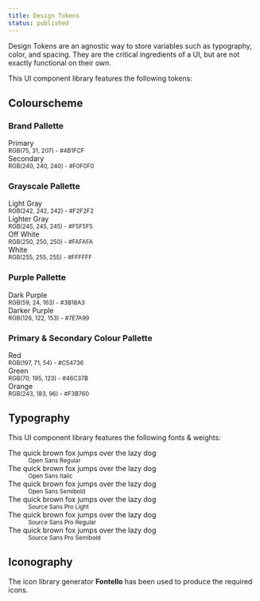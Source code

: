 ```yaml
---
title: Design Tokens
status: published
---
```

<p>Design Tokens are an agnostic way to store variables such as typography, color, and spacing. They are the critical ingredients of a UI, but are not exactly functional on their own.</p>

<p>This UI component library features the following tokens:</p>

<h2>Colourscheme</h2>
<h3>Brand Pallette</h3>
<div class="swatches">
    <div class="color-swatch b-primary c-white">Primary<br><small>RGB(75, 31, 207) - #4B1FCF</small></div>
    <div class="color-swatch b-secondary">Secondary<br><small>RGB(240, 240, 240) - #F0F0F0</small></div>
</div>
<h3>Grayscale Pallette</h3>
<div class="swatches">
    <div class="color-swatch b-light-gray">Light Gray<br><small>RGB(242, 242, 242) - #F2F2F2</small></div>
    <div class="color-swatch b-lighter-gray">Lighter Gray<br><small>RGB(245, 245, 245) - #F5F5F5</small></div>
    <div class="color-swatch b-off-white">Off White<br><small>RGB(250, 250, 250) - #FAFAFA</small></div>
    <div class="color-swatch b-white">White<br><small>RGB(255, 255, 255) - #FFFFFF</small></div>
</div>
<h3>Purple Pallette</h3>
<div class="swatches">
    <div class="color-swatch b-dark-purple c-white">Dark Purple<br><small>RGB(59, 24, 163) - #3B18A3</small></div>
    <div class="color-swatch b-darker-purple c-white">Darker Purple<br><small>RGB(126, 122, 153) - #7E7A99</small></div>
</div>
<h3>Primary & Secondary Colour Pallette</h3>
<div class="swatches">
    <div class="color-swatch b-red c-white">Red<br><small>RGB(197, 71, 54) - #C54736</small></div>
    <div class="color-swatch b-green c-white">Green<br><small>RGB(70, 195, 123) - #46C37B</small></div>
    <div class="color-swatch b-orange c-white">Orange<br><small>RGB(243, 183, 96) - #F3B760</small></div>
</div>

<h2>Typography</h2>
<p>This UI component library features the following fonts & weights:</p>
<dl>
    <dt class="f-open-sans-regular">The quick brown fox jumps over the lazy dog</dt>
    <dd><small>Open Sans Regular</small></dd>
    <dt class="f-open-sans-italic">The quick brown fox jumps over the lazy dog</dt>
    <dd><small>Open Sans Italic</small></dd>
    <dt class="f-open-sans-semibold">The quick brown fox jumps over the lazy dog</dt>
    <dd><small>Open Sans Semibold</small></dd>
    <dt class="f-source-sans-pro-light">The quick brown fox jumps over the lazy dog</dt>
    <dd><small>Source Sans Pro Light</small></dd>
    <dt class="f-source-sans-pro-regular">The quick brown fox jumps over the lazy dog</dt>
    <dd><small>Source Sans Pro Regular</small></dd>
    <dt class="f-source-sans-pro-semibold">The quick brown fox jumps over the lazy dog</dt>
    <dd><small>Source Sans Pro Semibold</small></dd>
</dl>

<h2>Iconography</h2>
<p>The icon library generator <strong>Fontello</strong> has been used to produce the required icons.</p>
